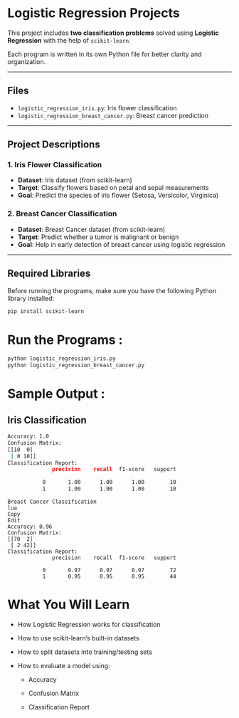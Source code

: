 # Logistic Regression Projects

This project includes **two classification problems** solved using **Logistic Regression** with the help of `scikit-learn`.

Each program is written in its own Python file for better clarity and organization.

---

## Files

- `logistic_regression_iris.py`: Iris flower classification
- `logistic_regression_breast_cancer.py`: Breast cancer prediction

---

## Project Descriptions

### 1. Iris Flower Classification

- **Dataset**: Iris dataset (from scikit-learn)
- **Target**: Classify flowers based on petal and sepal measurements
- **Goal**: Predict the species of iris flower (Setosa, Versicolor, Virginica)

### 2. Breast Cancer Classification

- **Dataset**: Breast Cancer dataset (from scikit-learn)
- **Target**: Predict whether a tumor is malignant or benign
- **Goal**: Help in early detection of breast cancer using logistic regression

---

## Required Libraries

Before running the programs, make sure you have the following Python library installed:

```bash
pip install scikit-learn
```

# Run the Programs :

```bash
python logistic_regression_iris.py
python logistic_regression_breast_cancer.py
```

# Sample Output :

## Iris Classification
```bash 
Accuracy: 1.0
Confusion Matrix:
[[10  0]
 [ 0 10]]
Classification Report:
              precision    recall  f1-score   support

           0       1.00      1.00      1.00        10
           1       1.00      1.00      1.00        10
```
```
Breast Cancer Classification
lua
Copy
Edit
Accuracy: 0.96
Confusion Matrix:
[[70  2]
 [ 2 42]]
Classification Report:
              precision    recall  f1-score   support

           0       0.97      0.97      0.97        72
           1       0.95      0.95      0.95        44
```
# What You Will Learn

* How Logistic Regression works for classification

* How to use scikit-learn’s built-in datasets

* How to split datasets into training/testing sets

* How to evaluate a model using:

  * Accuracy

  * Confusion Matrix

  * Classification Report
